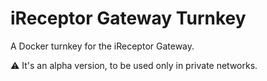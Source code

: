 # iReceptor Gateway Turnkey

A Docker turnkey for the iReceptor Gateway.

:warning: It's an alpha version, to be used only in private networks.

